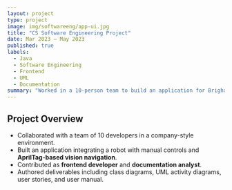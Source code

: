 ```yaml
---
layout: project
type: project
image: img/softwareeng/app-ui.jpg
title: "CS Software Engineering Project"
date: Mar 2023 – May 2023
published: true
labels:
  - Java
  - Software Engineering
  - Frontend
  - UML
  - Documentation
summary: "Worked in a 10-person team to build an application for Brigham & Women’s Hospital, integrating robotics with manual and vision-based control."
---
```


## Project Overview
- Collaborated with a team of 10 developers in a company-style environment.
- Built an application integrating a robot with manual controls and **AprilTag-based vision navigation**.
- Contributed as **frontend developer** and **documentation analyst**.
- Authored deliverables including class diagrams, UML activity diagrams, user stories, and user manual.

